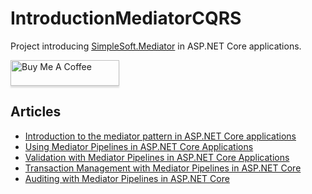 # IntroductionMediatorCQRS

Project introducing [SimpleSoft.Mediator](https://github.com/simplesoft-pt/Mediator) in ASP.NET Core applications.

<a href="https://www.buymeacoffee.com/joaoprsimoes" target="_blank"><img src="https://www.buymeacoffee.com/assets/img/custom_images/orange_img.png" alt="Buy Me A Coffee" style="height: 41px !important;width: 174px !important;box-shadow: 0px 3px 2px 0px rgba(190, 190, 190, 0.5) !important;-webkit-box-shadow: 0px 3px 2px 0px rgba(190, 190, 190, 0.5) !important;" ></a>

## Articles

* [Introduction to the mediator pattern in ASP.NET Core applications](https://medium.com/swlh/mediator-pattern-in-asp-net-core-applications-109b4231c0f8)
* [Using Mediator Pipelines in ASP.NET Core Applications](https://medium.com/swlh/mediator-pattern-in-asp-net-core-applications-pipelines-ec0926e71bc8)
* [Validation with Mediator Pipelines in ASP.NET Core Applications](https://medium.com/swlh/validation-with-mediator-pipelines-in-asp-net-core-applications-7878a56ec604)
* [Transaction Management with Mediator Pipelines in ASP.NET Core](https://medium.com/swlh/transaction-management-with-mediator-pipelines-in-asp-net-core-39317a19bb8d)
* [Auditing with Mediator Pipelines in ASP.NET Core](https://joaoprsimoes.medium.com/auditing-with-mediator-pipelines-in-asp-net-core-be34cf3551b)
